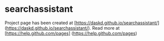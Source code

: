 # searchassistant

Project page has been created at [https://daskd.github.io/searchassistant/] (https://daskd.github.io/searchassistant/). 
Read more at [https://help.github.com/pages] (https://help.github.com/pages)
